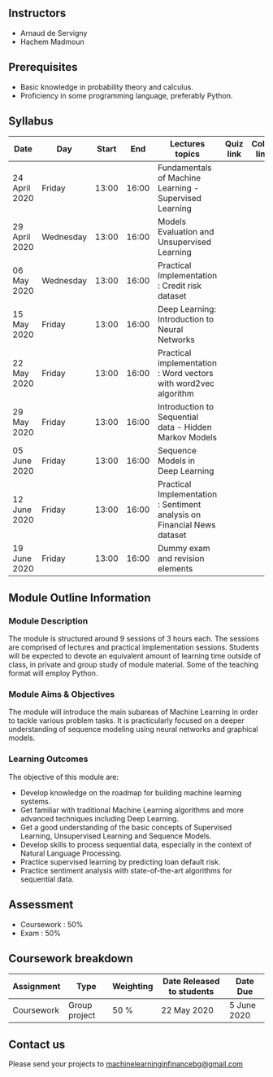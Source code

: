 ## Instructors

* Arnaud de Servigny 
* Hachem Madmoun 


## Prerequisites
* Basic knowledge in probability theory and calculus.
* Proficiency in some programming language, preferably Python. 


## Syllabus

| Date    | Day | Start | End | Lectures topics  | Quiz link | Colab link
|-------- | ---- | ---- | ---- | ---------------- | ------- |---------|
| 24 April 2020 | Friday | 13:00 | 16:00 |  Fundamentals of Machine Learning - Supervised Learning   |  |
| 29 April 2020 | Wednesday | 13:00 | 16:00 | Models Evaluation and Unsupervised Learning | | |
| 06 May 2020 | Wednesday | 13:00 | 16:00 | Practical Implementation : Credit risk dataset | | |
| 15 May 2020 | Friday | 13:00 | 16:00 | Deep Learning: Introduction to Neural Networks | | |
| 22 May 2020 | Friday | 13:00 | 16:00 | Practical implementation : Word vectors with word2vec algorithm | | |
| 29 May 2020 | Friday | 13:00 | 16:00 | Introduction to Sequential data - Hidden Markov Models| | |
| 05 June 2020 | Friday | 13:00 | 16:00 | Sequence Models in Deep Learning | | |
| 12 June 2020 | Friday | 13:00 | 16:00 | Practical Implementation : Sentiment analysis on Financial News dataset | | |
| 19 June 2020 | Friday | 13:00 | 16:00 | Dummy exam and revision elements | | |


## Module Outline Information

### Module Description
The module is structured around 9 sessions of 3 hours each. The sessions are comprised of lectures and practical implementation sessions. Students will be expected to devote an equivalent amount of learning time outside of class, in private and group study of module material. Some of the teaching format will employ Python.

### Module Aims & Objectives
The module will introduce the main subareas of Machine Learning in order to tackle various problem tasks. It is practicularly focused on a deeper understanding of sequence modeling using neural networks and graphical models.  

### Learning Outcomes 

The objective of this module are:
* Develop knowledge on the roadmap for building machine learning systems.
* Get familiar with traditional Machine Learning algorithms and more advanced techniques including Deep Learning. 
* Get a good understanding of the basic concepts of Supervised Learning, Unsupervised Learning and Sequence Models.
* Develop skills to process sequential data, especially in the context of Natural Language Processing. 
* Practice supervised learning by predicting loan default risk.
* Practice sentiment analysis with state-of-the-art algorithms for sequential data.



## Assessment 

* Coursework : 50%
* Exam : 50% 

## Coursework breakdown

| Assignment    | Type | Weighting | Date Released to students | Date Due  | 
|-------------- | ---- | ---------- | ------------------------ | --------- | 
| Coursework  | Group project | 50 % |  22 May 2020 | 5 June 2020 |


## Contact us 
Please send your projects to machinelearninginfinancebg@gmail.com




